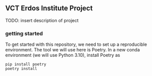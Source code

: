 ## VCT Erdos Institute Project

TODO: insert description of project

### getting started

To get started with this repository, we need to set up a reproducible environment. The tool we will use here is Poetry. In a new conda environment (we will use Python 3.10), install Poetry as

```
pip install poetry
poetry install
```

